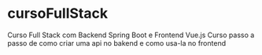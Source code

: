 # cursoFullStack
Curso Full Stack com Backend Spring Boot e Frontend Vue.js
Curso passo a passo de como criar uma api no bakend e como usa-la no frontend
